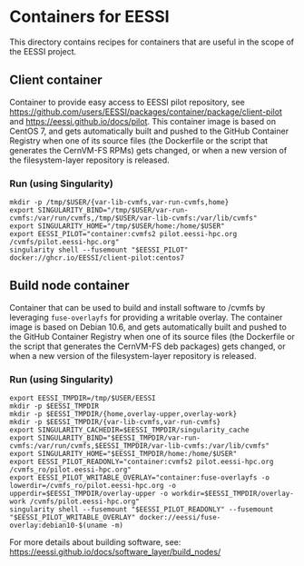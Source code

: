 # Containers for EESSI

This directory contains recipes for containers that are useful in the scope of the EESSI project.

## Client container

Container to provide easy access to EESSI pilot repository,
see https://github.com/users/EESSI/packages/container/package/client-pilot and https://eessi.github.io/docs/pilot.
This container image is based on CentOS 7, and gets automatically built and pushed to the GitHub Container Registry when one of its
source files (the Dockerfile or the script that generates the CernVM-FS RPMs) gets changed,
or when a new version of the filesystem-layer repository is released.

### Run (using Singularity)

```
mkdir -p /tmp/$USER/{var-lib-cvmfs,var-run-cvmfs,home}
export SINGULARITY_BIND="/tmp/$USER/var-run-cvmfs:/var/run/cvmfs,/tmp/$USER/var-lib-cvmfs:/var/lib/cvmfs"
export SINGULARITY_HOME="/tmp/$USER/home:/home/$USER"
export EESSI_PILOT="container:cvmfs2 pilot.eessi-hpc.org /cvmfs/pilot.eessi-hpc.org"
singularity shell --fusemount "$EESSI_PILOT" docker://ghcr.io/EESSI/client-pilot:centos7
```

## Build node container

Container that can be used to build and install software to /cvmfs by leveraging `fuse-overlayfs` for
providing a writable overlay.
The container image is based on Debian 10.6, and gets automatically built and pushed to the GitHub Container Registry when one of its
source files (the Dockerfile or the script that generates the CernVM-FS deb packages) gets changed,
or when a new version of the filesystem-layer repository is released.

### Run (using Singularity)
```
export EESSI_TMPDIR=/tmp/$USER/EESSI
mkdir -p $EESSI_TMPDIR
mkdir -p $EESSI_TMPDIR/{home,overlay-upper,overlay-work}
mkdir -p $EESSI_TMPDIR/{var-lib-cvmfs,var-run-cvmfs}
export SINGULARITY_CACHEDIR=$EESSI_TMPDIR/singularity_cache
export SINGULARITY_BIND="$EESSI_TMPDIR/var-run-cvmfs:/var/run/cvmfs,$EESSI_TMPDIR/var-lib-cvmfs:/var/lib/cvmfs"
export SINGULARITY_HOME="$EESSI_TMPDIR/home:/home/$USER"
export EESSI_PILOT_READONLY="container:cvmfs2 pilot.eessi-hpc.org /cvmfs_ro/pilot.eessi-hpc.org"
export EESSI_PILOT_WRITABLE_OVERLAY="container:fuse-overlayfs -o lowerdir=/cvmfs_ro/pilot.eessi-hpc.org -o upperdir=$EESSI_TMPDIR/overlay-upper -o workdir=$EESSI_TMPDIR/overlay-work /cvmfs/pilot.eessi-hpc.org"
singularity shell --fusemount "$EESSI_PILOT_READONLY" --fusemount "$EESSI_PILOT_WRITABLE_OVERLAY" docker://eessi/fuse-overlay:debian10-$(uname -m)
```

For more details about building software, see: https://eessi.github.io/docs/software_layer/build_nodes/
